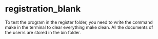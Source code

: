# registration_blank
To test the program in the register folder, you need to write the command make in the terminal to clear everything make clean.
All the documents of the userrs are stored in the bin folder.
